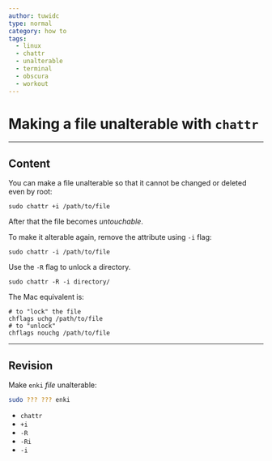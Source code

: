 ```yaml
---
author: tuwidc
type: normal
category: how to
tags:
  - linux
  - chattr
  - unalterable
  - terminal
  - obscura
  - workout
---
```


# Making a file unalterable with `chattr`


---

## Content

You can make a file unalterable so that it cannot be changed or deleted even by root:

```plain-text
sudo chattr +i /path/to/file
```

After that the file becomes *untouchable*.

To make it alterable again, remove the attribute using `-i` flag:

```plain-text
sudo chattr -i /path/to/file
```

Use the `-R` flag to unlock a directory.

```plain-text
sudo chattr -R -i directory/
```

The Mac equivalent is:

```plain-text
# to "lock" the file
chflags uchg /path/to/file
# to "unlock"
chflags nouchg /path/to/file
```


---

## Revision

Make `enki` *file* unalterable:

```bash
sudo ??? ??? enki
```

- `chattr`
- `+i`
- `-R`
- `-Ri`
- `-i`
